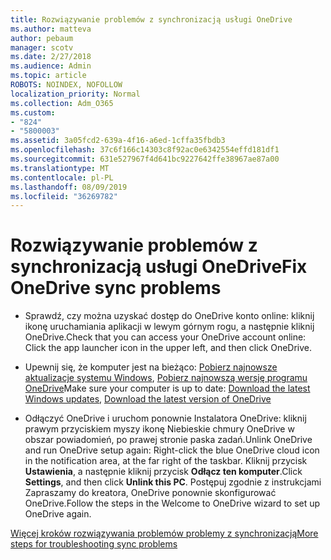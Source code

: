 ```yaml
---
title: Rozwiązywanie problemów z synchronizacją usługi OneDrive
ms.author: matteva
author: pebaum
manager: scotv
ms.date: 2/27/2018
ms.audience: Admin
ms.topic: article
ROBOTS: NOINDEX, NOFOLLOW
localization_priority: Normal
ms.collection: Adm_O365
ms.custom:
- "824"
- "5800003"
ms.assetid: 3a05fcd2-639a-4f16-a6ed-1cffa35fbdb3
ms.openlocfilehash: 37c6f166c14303c8f92ac0e6342554effd181df1
ms.sourcegitcommit: 631e527967f4d641bc9227642ffe38967ae87a00
ms.translationtype: MT
ms.contentlocale: pl-PL
ms.lasthandoff: 08/09/2019
ms.locfileid: "36269782"
---
```

# <a name="fix-onedrive-sync-problems"></a><span data-ttu-id="028cb-102">Rozwiązywanie problemów z synchronizacją usługi OneDrive</span><span class="sxs-lookup"><span data-stu-id="028cb-102">Fix OneDrive sync problems</span></span>

- <span data-ttu-id="028cb-103">Sprawdź, czy można uzyskać dostęp do OneDrive konto online: kliknij ikonę uruchamiania aplikacji w lewym górnym rogu, a następnie kliknij OneDrive.</span><span class="sxs-lookup"><span data-stu-id="028cb-103">Check that you can access your OneDrive account online: Click the app launcher icon in the upper left, and then click OneDrive.</span></span>
    
- <span data-ttu-id="028cb-104">Upewnij się, że komputer jest na bieżąco: [Pobierz najnowsze aktualizacje systemu Windows](http://go.microsoft.com/fwlink/p/?LinkId=825773), [Pobierz najnowszą wersję programu OneDrive](https://go.microsoft.com/fwlink/p/?linkid=844652)</span><span class="sxs-lookup"><span data-stu-id="028cb-104">Make sure your computer is up to date: [Download the latest Windows updates](http://go.microsoft.com/fwlink/p/?LinkId=825773), [Download the latest version of OneDrive](https://go.microsoft.com/fwlink/p/?linkid=844652)</span></span>
    
- <span data-ttu-id="028cb-105">Odłączyć OneDrive i uruchom ponownie Instalatora OneDrive: kliknij prawym przyciskiem myszy ikonę Niebieskie chmury OneDrive w obszar powiadomień, po prawej stronie paska zadań.</span><span class="sxs-lookup"><span data-stu-id="028cb-105">Unlink OneDrive and run OneDrive setup again: Right-click the blue OneDrive cloud icon in the notification area, at the far right of the taskbar.</span></span> <span data-ttu-id="028cb-106">Kliknij przycisk **Ustawienia**, a następnie kliknij przycisk **Odłącz ten komputer**.</span><span class="sxs-lookup"><span data-stu-id="028cb-106">Click **Settings**, and then click **Unlink this PC**.</span></span> <span data-ttu-id="028cb-107">Postępuj zgodnie z instrukcjami Zapraszamy do kreatora, OneDrive ponownie skonfigurować OneDrive.</span><span class="sxs-lookup"><span data-stu-id="028cb-107">Follow the steps in the Welcome to OneDrive wizard to set up OneDrive again.</span></span>
    
[<span data-ttu-id="028cb-108">Więcej kroków rozwiązywania problemów problemy z synchronizacją</span><span class="sxs-lookup"><span data-stu-id="028cb-108">More steps for troubleshooting sync problems</span></span>](https://support.office.com/article/fix-onedrive-for-business-sync-problems-207e983e-146d-404c-a994-672ef29e1f90?ui=en-US&rs=en-US&ad=US)
  

